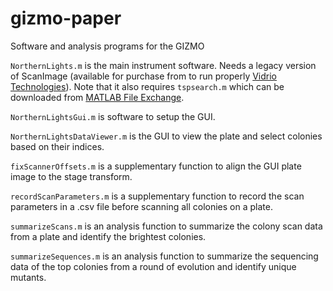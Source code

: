 # gizmo-paper
Software and analysis programs for the GIZMO

`NorthernLights.m` is the main instrument software. Needs a legacy version of ScanImage (available for purchase from to run properly [Vidrio Technologies](https://vidriotechnologies.com/)).
Note that it also requires `tspsearch.m` which can be downloaded from [MATLAB File Exchange](https://www.mathworks.com/matlabcentral/fileexchange/71226-tspsearch).

`NorthernLightsGui.m` is software to setup the GUI.

`NorthernLightsDataViewer.m` is the GUI to view the plate and select colonies based on their indices.

`fixScannerOffsets.m` is a supplementary function to align the GUI plate image to the stage transform.

`recordScanParameters.m` is a supplementary function to record the scan parameters in a .csv file before scanning all colonies on a plate.

`summarizeScans.m` is an analysis function to summarize the colony scan data from a plate and identify the brightest colonies.

`summarizeSequences.m` is an analysis function to summarize the sequencing data of the top colonies from a round of evolution and identify unique mutants.
